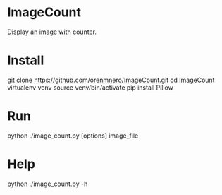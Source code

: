 # ImageCount
Display an image with counter.

# Install
git clone https://github.com/orenmnero/ImageCount.git
cd ImageCount
virtualenv venv
source venv/bin/activate
pip install Pillow

# Run
python ./image_count.py [options] image_file

# Help
python ./image_count.py -h
